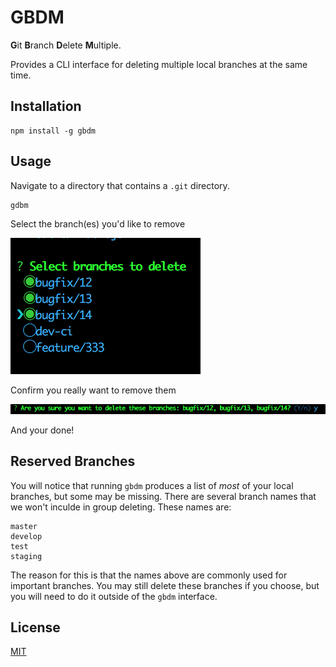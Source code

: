 # GBDM

**G**it **B**ranch **D**elete **M**ultiple.

Provides a CLI interface for deleting multiple local branches at the same time.

## Installation

```
npm install -g gbdm
```

## Usage

Navigate to a directory that contains a `.git` directory.
```
gdbm
```
Select the branch(es) you'd like to remove

![gbdm-checkbox-interface](assets/gbdm-checkbox-interface.png)


Confirm you really want to remove them


![confirm-you-want-to-delete-branches](assets/confirm-you-want-to-delete-branches.png)

And your done!

## Reserved Branches
You will notice that running `gbdm` produces a list of _most_ of your local branches, but some may be missing.  There are several branch names that we won't inculde in group deleting.  These names are:
```
master
develop
test
staging
```

The reason for this is that the names above are commonly used for important branches.  You may still delete these branches if you choose, but you will need to do it outside of the `gbdm` interface.

## License
[MIT](LICENSE)
